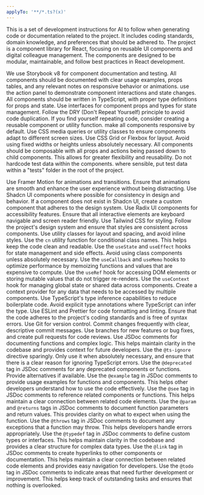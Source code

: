 ```yaml
---
applyTo: '**/*.ts?(x)'
---
```


This is a set of development instructions for AI to follow when generating code or documentation related to the project. It includes coding standards, domain knowledge, and preferences that should be adhered to.
The project is a component library for React, focusing on reusable UI components and digital colleague management. The components are designed to be modular, maintainable, and follow best practices in React development.

We use Storybook v8 for component documentation and testing. All components should be documented with clear usage examples, props tables, and any relevant notes on responsive behavior or animations. use the action panel to demonstrate component interactions and state changes.
All components should be written in TypeScript, with proper type definitions for props and state. Use interfaces for component props and types for state management.
Follow the DRY (Don't Repeat Yourself) principle to avoid code duplication. If you find yourself repeating code, consider creating a reusable component or utility function.
make all components responsive by default. Use CSS media queries or utility classes to ensure components adapt to different screen sizes.
Use CSS Grid or Flexbox for layout. Avoid using fixed widths or heights unless absolutely necessary.
All components should be composable with all props and actions being passed down to child components. This allows for greater flexibility and reusability. Do not hardcode test data within the components. where sensible, put test data within a "tests" folder in the root of the project.


Use Framer Motion for animations and transitions. Ensure that animations are smooth and enhance the user experience without being distracting.
Use Shadcn UI components where possible for consistency in design and behavior. If a component does not exist in Shadcn UI, create a custom component that adheres to the design system.
Use Radix UI components for accessibility features. Ensure that all interactive elements are keyboard navigable and screen reader friendly.
Use Tailwind CSS for styling. Follow the project's design system and ensure that styles are consistent across components. Use utility classes for layout and spacing, and avoid inline styles.
Use the `cn` utility function for conditional class names. This helps keep the code clean and readable.
Use the `useState` and `useEffect` hooks for state management and side effects. Avoid using class components unless absolutely necessary.
Use the `useCallback` and `useMemo` hooks to optimize performance by memoizing functions and values that are expensive to compute.
Use the `useRef` hook for accessing DOM elements or storing mutable values that do not trigger re-renders.
Use the `useContext` hook for managing global state or shared data across components. Create a context provider for any data that needs to be accessed by multiple components.
Use TypeScript's type inference capabilities to reduce boilerplate code. Avoid explicit type annotations where TypeScript can infer the type.
Use ESLint and Prettier for code formatting and linting. Ensure that the code adheres to the project's coding standards and is free of syntax errors.
Use Git for version control. Commit changes frequently with clear, descriptive commit messages. Use branches for new features or bug fixes, and create pull requests for code reviews.
Use JSDoc comments for documenting functions and complex logic. This helps maintain clarity in the codebase and provides context for future developers.
Use the `@ts-ignore` directive sparingly. Only use it when absolutely necessary, and ensure that there is a clear reason for ignoring TypeScript errors.
Use the `@deprecated` tag in JSDoc comments for any deprecated components or functions. Provide alternatives if available.
Use the `@example` tag in JSDoc comments to provide usage examples for functions and components. This helps other developers understand how to use the code effectively.
Use the `@see` tag in JSDoc comments to reference related components or functions. This helps maintain a clear connection between related code elements.
Use the `@param` and `@returns` tags in JSDoc comments to document function parameters and return values. This provides clarity on what to expect when using the function.
Use the `@throws` tag in JSDoc comments to document any exceptions that a function may throw. This helps developers handle errors appropriately.
Use the `@typedef` tag in JSDoc comments to define custom types or interfaces. This helps maintain clarity in the codebase and provides a clear structure for complex data types.
Use the `@link` tag in JSDoc comments to create hyperlinks to other components or documentation. This helps maintain a clear connection between related code elements and provides easy navigation for developers.
Use the `@todo` tag in JSDoc comments to indicate areas that need further development or improvement. This helps keep track of outstanding tasks and ensures that nothing is overlooked.



